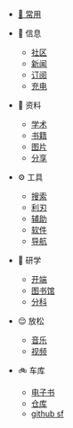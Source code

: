 <!-- - [⭐ 目录](/Catalog.md) -->
- [🚩  常用](/site.md)

- 📃 信息
  - [社区](/信息/community.md)
  - [新闻](/信息/新闻.md)
  - [订阅](/信息/订阅.md)
  - [充电](/信息/充电.md)  
- 📁 资料
  - [学术](/zy/xs.md)
  - [书籍](/zy/books.md)
  - [图片](/zy/图片.md)
  - [分享](/zy/share.md)
- ⚙️ 工具
  - [搜索](/tools/s&d.md)
  - [利刃](tools/利刃.md)
  - [辅助](/tools/辅助.md)
  - [软件](/tools/软件.md)
  - [导航](tools/导航.md)
- 👋 研学
  - [开端](研学/开端.md)
  - [图书馆](研学/图书馆.md)
  - [分科](研学/分科.md)
- 😌 放松
  - [音乐](/relax/音乐.md)
  - [视频](/relax/视频.md)
- 🚲️ 车库
  - [电子书](/车库/电子书.md)
  - [仓库](/车库/仓库.md)
  - [github sf](/车库/gifs.md)
